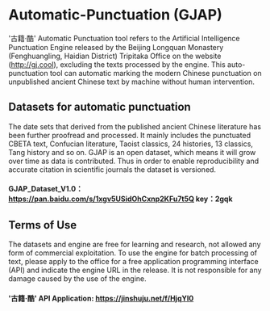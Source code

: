 # Automatic-Punctuation (GJAP)
'古籍·酷' Automatic Punctuation tool refers to the Artificial Intelligence Punctuation Engine released by the Beijing Longquan Monastery (Fenghuangling, Haidian District) Tripitaka Office on the website (http://gj.cool), excluding the texts processed by the engine. This auto-punctuation tool can automatic marking the modern Chinese punctuation on unpublished ancient Chinese text by machine without human intervention. 

## Datasets for automatic punctuation  
The date sets that derived from the published ancient Chinese literature has been further proofread and processed. It mainly includes the punctuated CBETA text, Confucian literature, Taoist classics, 24 histories, 13 classics, Tang history and so on. GJAP is an open dataset, which means it will grow over time as data is contributed. Thus in order to enable reproducibility and accurate citation in scientific journals the dataset is versioned. 
#### GJAP_Dataset_V1.0：https://pan.baidu.com/s/1xgv5USidOhCxnp2KFu7t5Q  key：2gqk

## Terms of Use
The datasets and engine are free for learning and research, not allowed any form of commercial exploitation. To use the engine for batch processing of text, please apply to the office for a free application programming interface (API) and indicate the engine URL in the release. It is not responsible for any damage caused by the use of the engine.
#### '古籍·酷' API Application: https://jinshuju.net/f/HjqYl0 
